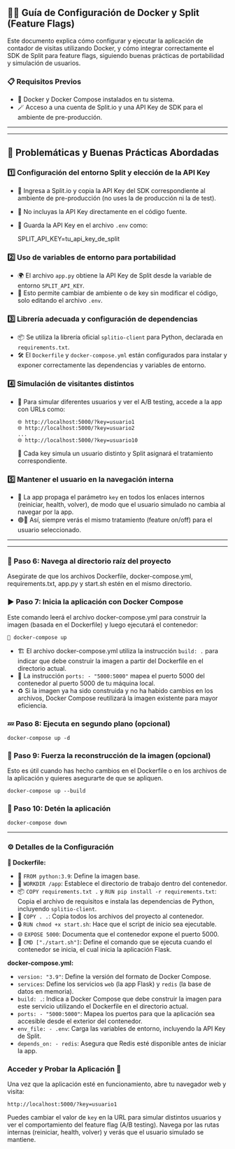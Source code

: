 

## 🐳✨ Guía de Configuración de Docker y Split (Feature Flags)
Este documento explica cómo configurar y ejecutar la aplicación de contador de visitas utilizando Docker, y cómo integrar correctamente el SDK de Split para feature flags, siguiendo buenas prácticas de portabilidad y simulación de usuarios.



### 📋 Requisitos Previos
- 🐳 Docker y Docker Compose instalados en tu sistema.
- 🪄 Acceso a una cuenta de Split.io y una API Key de SDK para el ambiente de pre-producción.


---


---

## 🚩 Problemáticas y Buenas Prácticas Abordadas


### 1️⃣ Configuración del entorno Split y elección de la API Key
- 🔑 Ingresa a Split.io y copia la API Key del SDK correspondiente al ambiente de pre-producción (no uses la de producción ni la de test).
- 🚫 No incluyas la API Key directamente en el código fuente.
- 📄 Guarda la API Key en el archivo `.env` como:
  
    SPLIT_API_KEY=tu_api_key_de_split


### 2️⃣ Uso de variables de entorno para portabilidad
- 🌍 El archivo `app.py` obtiene la API Key de Split desde la variable de entorno `SPLIT_API_KEY`.
- 🔄 Esto permite cambiar de ambiente o de key sin modificar el código, solo editando el archivo `.env`.


### 3️⃣ Librería adecuada y configuración de dependencias
- 📦 Se utiliza la librería oficial `splitio-client` para Python, declarada en `requirements.txt`.
- 🛠️ El `Dockerfile` y `docker-compose.yml` están configurados para instalar y exponer correctamente las dependencias y variables de entorno.


### 4️⃣ Simulación de visitantes distintos
- 👥 Para simular diferentes usuarios y ver el A/B testing, accede a la app con URLs como:
  
      🌐 http://localhost:5000/?key=usuario1
      🌐 http://localhost:5000/?key=usuario2
      ...
      🌐 http://localhost:5000/?key=usuario10

  🔄 Cada key simula un usuario distinto y Split asignará el tratamiento correspondiente.


### 5️⃣ Mantener el usuario en la navegación interna
- 🔗 La app propaga el parámetro `key` en todos los enlaces internos (reiniciar, health, volver), de modo que el usuario simulado no cambia al navegar por la app.
- 🟢🔴 Así, siempre verás el mismo tratamiento (feature on/off) para el usuario seleccionado.

---


---

### 📁 Paso 6: Navega al directorio raíz del proyecto
Asegúrate de que los archivos Dockerfile, docker-compose.yml, requirements.txt, app.py y start.sh estén en el mismo directorio.



### ▶️ Paso 7: Inicia la aplicación con Docker Compose
Este comando leerá el archivo docker-compose.yml para construir la imagen (basada en el Dockerfile) y luego ejecutará el contenedor:

    🚀 docker-compose up

* 🏗️ El archivo docker-compose.yml utiliza la instrucción `build: .` para indicar que debe construir la imagen a partir del Dockerfile en el directorio actual.
* 🔌 La instrucción `ports: - "5000:5000"` mapea el puerto 5000 del contenedor al puerto 5000 de tu máquina local.
* ♻️ Si la imagen ya ha sido construida y no ha habido cambios en los archivos, Docker Compose reutilizará la imagen existente para mayor eficiencia.


### 💤 Paso 8: Ejecuta en segundo plano (opcional)

    docker-compose up -d

### 🔄 Paso 9: Fuerza la reconstrucción de la imagen (opcional)
Esto es útil cuando has hecho cambios en el Dockerfile o en los archivos de la aplicación y quieres asegurarte de que se apliquen.

    docker-compose up --build

### 🛑 Paso 10: Detén la aplicación

    docker-compose down



---

### ⚙️ Detalles de la Configuración
**📝 Dockerfile:**

* 🐍 `FROM python:3.9`:  Define la imagen base.
* 📂 `WORKDIR /app`:  Establece el directorio de trabajo dentro del contenedor.
* 📦 `COPY requirements.txt .` y `RUN pip install -r requirements.txt`: Copia el archivo de requisitos e instala las dependencias de Python, incluyendo `splitio-client`.
* 📁 `COPY . .`: Copia todos los archivos del proyecto al contenedor.
* 🔒 `RUN chmod +x start.sh`:  Hace que el script de inicio sea ejecutable.
* 🌐 `EXPOSE 5000`:  Documenta que el contenedor expone el puerto 5000.
* 🏁 `CMD ["./start.sh"]`:  Define el comando que se ejecuta cuando el contenedor se inicia, el cual inicia la aplicación Flask.

**docker-compose.yml:**

* `version: "3.9"`:  Define la versión del formato de Docker Compose.
* `services`: Define los servicios `web` (la app Flask) y `redis` (la base de datos en memoria).
* `build: .`:  Indica a Docker Compose que debe construir la imagen para este servicio utilizando el Dockerfile en el directorio actual.
* `ports: - "5000:5000"`:  Mapea los puertos para que la aplicación sea accesible desde el exterior del contenedor.
* `env_file: - .env`:  Carga las variables de entorno, incluyendo la API Key de Split.
* `depends_on: - redis`:  Asegura que Redis esté disponible antes de iniciar la app.


### Acceder y Probar la Aplicación 🚀
Una vez que la aplicación esté en funcionamiento, abre tu navegador web y visita:

    http://localhost:5000/?key=usuario1

Puedes cambiar el valor de `key` en la URL para simular distintos usuarios y ver el comportamiento del feature flag (A/B testing). Navega por las rutas internas (reiniciar, health, volver) y verás que el usuario simulado se mantiene.